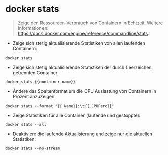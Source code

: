 # docker stats

> Zeige den Ressourcen-Verbrauch von Containern in Echtzeit.
> Weitere Informationen: <https://docs.docker.com/engine/reference/commandline/stats>.

- Zeige sich stetig aktualisierende Statistiken von allen laufenden Containern:

`docker stats`

- Zeige sich stetig aktualisierende Statistiken der durch Leerzeichen getrennten Container:

`docker stats {{container_name}}`

- Ändere das Spaltenformat um die CPU Auslastung von Containern in Prozent anzuzeigen:

`docker stats --format "{{.Name}}:\t{{.CPUPerc}}"`

- Zeige Statistiken für alle Container (laufende und gestoppte):

`docker stats --all`

- Deaktiviere die laufende Aktualisierung und zeige nur die aktuellen Statistiken:

`docker stats --no-stream`
